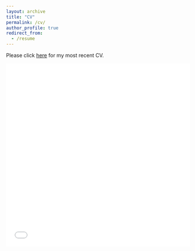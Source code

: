 ```yaml
---
layout: archive
title: "CV"
permalink: /cv/
author_profile: true
redirect_from:
  - /resume
---
```



Please click [here](/files/cv_academic.pdf) for my most recent CV.

<iframe src="/files/cv_academic.pdf" width="100%" height="500" frameborder="no" border="0" marginwidth="0" marginheight="0"></iframe>


  

